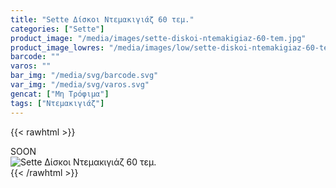 ```yaml
---
title: "Sette Δίσκοι Ντεμακιγιάζ 60 τεμ."
categories: ["Sette"]
product_image: "/media/images/sette-diskoi-ntemakigiaz-60-tem.jpg"
product_image_lowres: "/media/images/low/sette-diskoi-ntemakigiaz-60-tem.jpg"
barcode: ""
varos: ""
bar_img: "/media/svg/barcode.svg"
var_img: "/media/svg/varos.svg"
gencat: ["Μη Τρόφιμα"]
tags: ["Ντεμακιγιάζ"]
---
```

{{< rawhtml >}}

<div class="sload411"><div class="product">SOON<br><div class="pimg"><img alt="Sette Δίσκοι Ντεμακιγιάζ 60 τεμ." title="Sette Δίσκοι Ντεμακιγιάζ 60 τεμ." src="/media/images/sette-diskoi-ntemakigiaz-60-tem.jpg"></div></div></div>
{{< /rawhtml >}}


